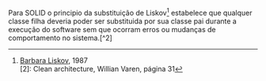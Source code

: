 Para SOLID o principio da substituição de Liskov[^1] estabelece que qualquer classe filha deveria poder ser substituida por sua classe pai durante a execução do software sem que ocorram erros ou mudanças de comportamento no sistema.[^2]  

[^1]: [Barbara Liskov](https://projetolua.ifce.edu.br/encyclopedia/barbara-liskov/), 1987  
[2]: Clean architecture, Willian Varen, página 31  